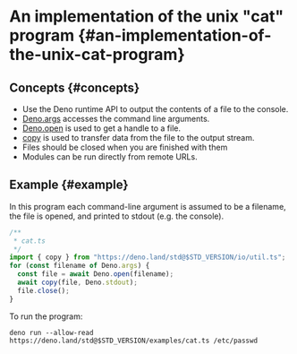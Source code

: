 # An implementation of the unix "cat" program {#an-implementation-of-the-unix-cat-program}

## Concepts {#concepts}

- Use the Deno runtime API to output the contents of a file to the console.
- [Deno.args](https://doc.deno.land/builtin/stable#Deno.args) accesses the
  command line arguments.
- [Deno.open](https://doc.deno.land/builtin/stable#Deno.open) is used to get a
  handle to a file.
- [copy](https://doc.deno.land/https/deno.land/std@$STD_VERSION/io/util.ts#copy)
  is used to transfer data from the file to the output stream.
- Files should be closed when you are finished with them
- Modules can be run directly from remote URLs.

## Example {#example}

In this program each command-line argument is assumed to be a filename, the file
is opened, and printed to stdout (e.g. the console).

```ts
/**
 * cat.ts
 */
import { copy } from "https://deno.land/std@$STD_VERSION/io/util.ts";
for (const filename of Deno.args) {
  const file = await Deno.open(filename);
  await copy(file, Deno.stdout);
  file.close();
}
```

To run the program:

```shell
deno run --allow-read https://deno.land/std@$STD_VERSION/examples/cat.ts /etc/passwd
```
